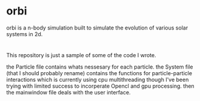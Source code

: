 # orbi

orbi is a n-body simulation built to simulate the evolution of various solar systems in 2d.

#

This repository is just a sample of some of the code I wrote.

the Particle file contains whats nessesary for each particle.
the System file (that I should probably rename) contains the functions for particle-particle interactions which is currently using cpu multithreading though I've been trying with limited success to incorperate Opencl and gpu processing.
then the mainwindow file deals with the user interface.


